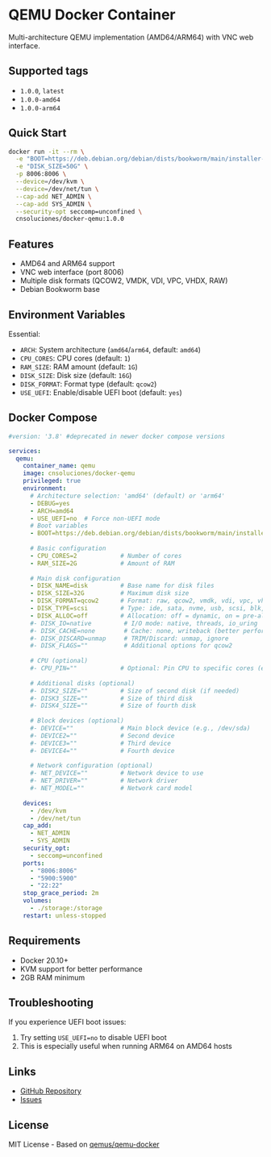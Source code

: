 # QEMU Docker Container
Multi-architecture QEMU implementation (AMD64/ARM64) with VNC web interface.

## Supported tags
- `1.0.0`, `latest`
- `1.0.0-amd64`
- `1.0.0-arm64`

## Quick Start
```bash
docker run -it --rm \
  -e "BOOT=https://deb.debian.org/debian/dists/bookworm/main/installer-arm64/current/images/netboot/mini.iso" \
  -e "DISK_SIZE=50G" \
  -p 8006:8006 \
  --device=/dev/kvm \
  --device=/dev/net/tun \
  --cap-add NET_ADMIN \
  --cap-add SYS_ADMIN \
  --security-opt seccomp=unconfined \
  cnsoluciones/docker-qemu:1.0.0
```

## Features
- AMD64 and ARM64 support
- VNC web interface (port 8006)
- Multiple disk formats (QCOW2, VMDK, VDI, VPC, VHDX, RAW)
- Debian Bookworm base

## Environment Variables

Essential:
- `ARCH`: System architecture (`amd64`/`arm64`, default: `amd64`)
- `CPU_CORES`: CPU cores (default: `1`)
- `RAM_SIZE`: RAM amount (default: `1G`)
- `DISK_SIZE`: Disk size (default: `16G`)
- `DISK_FORMAT`: Format type (default: `qcow2`)
- `USE_UEFI`: Enable/disable UEFI boot (default: `yes`)

## Docker Compose
```yaml
#version: '3.8' #deprecated in newer docker compose versions

services:
  qemu:
    container_name: qemu
    image: cnsoluciones/docker-qemu
    privileged: true
    environment:
      # Architecture selection: 'amd64' (default) or 'arm64'
      - DEBUG=yes
      - ARCH=amd64
      - USE_UEFI=no  # Force non-UEFI mode
      # Boot variables
      - BOOT=https://deb.debian.org/debian/dists/bookworm/main/installer-amd64/current/images/netboot/mini.iso
      
      # Basic configuration
      - CPU_CORES=2            # Number of cores
      - RAM_SIZE=2G            # Amount of RAM
      
      # Main disk configuration
      - DISK_NAME=disk         # Base name for disk files
      - DISK_SIZE=32G          # Maximum disk size
      - DISK_FORMAT=qcow2      # Format: raw, qcow2, vmdk, vdi, vpc, vhdx
      - DISK_TYPE=scsi         # Type: ide, sata, nvme, usb, scsi, blk, auto
      - DISK_ALLOC=off         # Allocation: off = dynamic, on = pre-allocated
      #- DISK_IO=native         # I/O mode: native, threads, io_uring
      #- DISK_CACHE=none        # Cache: none, writeback (better performance)
      #- DISK_DISCARD=unmap     # TRIM/Discard: unmap, ignore
      #- DISK_FLAGS=""          # Additional options for qcow2
      
      # CPU (optional)
      #- CPU_PIN=""            # Optional: Pin CPU to specific cores (e.g., "0,1,2")
      
      # Additional disks (optional)
      #- DISK2_SIZE=""         # Size of second disk (if needed)
      #- DISK3_SIZE=""         # Size of third disk
      #- DISK4_SIZE=""         # Size of fourth disk
      
      # Block devices (optional)
      #- DEVICE=""             # Main block device (e.g., /dev/sda)
      #- DEVICE2=""            # Second device
      #- DEVICE3=""            # Third device
      #- DEVICE4=""            # Fourth device
      
      # Network configuration (optional)
      #- NET_DEVICE=""         # Network device to use
      #- NET_DRIVER=""         # Network driver
      #- NET_MODEL=""          # Network card model
      
    devices:
      - /dev/kvm
      - /dev/net/tun
    cap_add:
      - NET_ADMIN
      - SYS_ADMIN
    security_opt:
      - seccomp=unconfined
    ports:
      - "8006:8006"
      - "5900:5900"
      - "22:22"
    stop_grace_period: 2m
    volumes:
      - ./storage:/storage
    restart: unless-stopped

```

## Requirements
- Docker 20.10+
- KVM support for better performance
- 2GB RAM minimum

## Troubleshooting

If you experience UEFI boot issues:
1. Try setting `USE_UEFI=no` to disable UEFI boot
2. This is especially useful when running ARM64 on AMD64 hosts


## Links
- [GitHub Repository](https://github.com/lordbasex/docker/docker-qemu)
- [Issues](https://github.com/lordbasex/docker/docker-qemu/issues)

## License
MIT License - Based on [qemus/qemu-docker](https://github.com/qemus/qemu-docker)